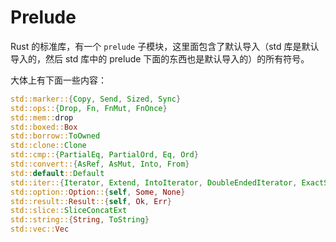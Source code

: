
# Prelude

Rust 的标准库，有一个 `prelude` 子模块，这里面包含了默认导入（std 库是默认导入的，然后 std 库中的 prelude 下面的东西也是默认导入的）的所有符号。

大体上有下面一些内容：

```rust
std::marker::{Copy, Send, Sized, Sync}
std::ops::{Drop, Fn, FnMut, FnOnce}
std::mem::drop
std::boxed::Box
std::borrow::ToOwned
std::clone::Clone
std::cmp::{PartialEq, PartialOrd, Eq, Ord}
std::convert::{AsRef, AsMut, Into, From}
std::default::Default
std::iter::{Iterator, Extend, IntoIterator, DoubleEndedIterator, ExactSizeIterator}
std::option::Option::{self, Some, None}
std::result::Result::{self, Ok, Err}
std::slice::SliceConcatExt
std::string::{String, ToString}
std::vec::Vec
```
